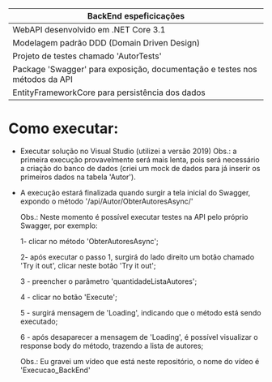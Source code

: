 | BackEnd espeficicações |
| ------ |
| WebAPI desenvolvido em .NET Core 3.1 |
| Modelagem padrão DDD (Domain Driven Design) |
| Projeto de testes chamado 'AutorTests' |
| Package 'Swagger' para exposição, documentação e testes nos métodos da API |
| EntityFrameworkCore para persistência dos dados |

# Como executar:

* Executar solução no Visual Studio (utilizei a versão 2019)
Obs.: a primeira execução provavelmente será mais lenta, pois será necessário a criação do banco de dados (criei um 
mock de dados para já inserir os primeiros dados na tabela 'Autor').
* A execução estará finalizada quando surgir a tela inicial do Swagger, expondo o método '/api/Autor/ObterAutoresAsync/'
  
  Obs.: Neste momento é possível executar testes na API pelo próprio Swagger, por exemplo:
  
  1- clicar no método 'ObterAutoresAsync';
  
  2- após executar o passo 1, surgirá do lado direito um botão chamado 'Try it out', clicar neste botão 'Try it out';
  
  3 - preencher o parâmetro 'quantidadeListaAutores';
  
  4 - clicar no botão 'Execute';
  
  5 - surgirá mensagem de 'Loading', indicando que o método está sendo executado;
  
  6 - após desaparecer a mensagem de 'Loading', é possível visualizar o response body do método, trazendo a lista de autores;
  

  Obs.: Eu gravei um vídeo que está neste repositório, o nome do vídeo é 'Execucao_BackEnd'

